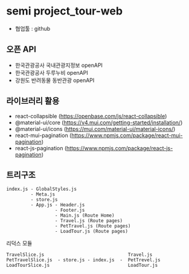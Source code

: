 # semi project_tour-web
- 협업툴 : github


## 오픈 API
- 한국관광공사 국내관광지정보 openAPI
- 한국관광공사 두루누비 openAPI
- 강원도 반려동물 동반관광 openAPI

## 라이브러리 활용
- react-collapsible (https://openbase.com/js/react-collapsible)
- @material-ui/core (https://v4.mui.com/getting-started/installation/)
- @material-ui/icons (https://mui.com/material-ui/material-icons/)
- react-mui-pagination (https://www.npmjs.com/package/react-mui-pagination)
- react-js-pagination (https://www.npmjs.com/package/react-js-pagination)

## 트리구조
```
index.js - GlobalStyles.js
         - Meta.js
         - store.js
         - App.js - Header.js
                  - Footer.js 
                  - Main.js (Route Home)
                  - Travel.js (Route pages)
                  - PetTravel.js (Route pages)
                  - LoadTour.js (Route pages)
```
리덕스 모듈
```
TravelSlice.js                               Travel.js
PetTravelSlice.js  - store.js - index.js  -  PetTrevel.js
LoadTourSlice.js                             LoadTour.js
```